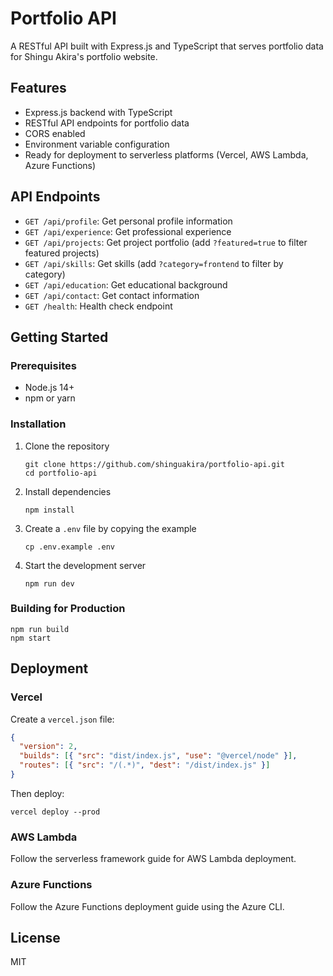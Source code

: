 # Portfolio API

A RESTful API built with Express.js and TypeScript that serves portfolio data for Shingu Akira's portfolio website.

## Features

- Express.js backend with TypeScript
- RESTful API endpoints for portfolio data
- CORS enabled
- Environment variable configuration
- Ready for deployment to serverless platforms (Vercel, AWS Lambda, Azure Functions)

## API Endpoints

- `GET /api/profile`: Get personal profile information
- `GET /api/experience`: Get professional experience
- `GET /api/projects`: Get project portfolio (add `?featured=true` to filter featured projects)
- `GET /api/skills`: Get skills (add `?category=frontend` to filter by category)
- `GET /api/education`: Get educational background
- `GET /api/contact`: Get contact information
- `GET /health`: Health check endpoint

## Getting Started

### Prerequisites

- Node.js 14+ 
- npm or yarn

### Installation

1. Clone the repository
   ```
   git clone https://github.com/shinguakira/portfolio-api.git
   cd portfolio-api
   ```

2. Install dependencies
   ```
   npm install
   ```

3. Create a `.env` file by copying the example
   ```
   cp .env.example .env
   ```

4. Start the development server
   ```
   npm run dev
   ```

### Building for Production

```
npm run build
npm start
```

## Deployment

### Vercel

Create a `vercel.json` file:

```json
{
  "version": 2,
  "builds": [{ "src": "dist/index.js", "use": "@vercel/node" }],
  "routes": [{ "src": "/(.*)", "dest": "/dist/index.js" }]
}
```

Then deploy:

```
vercel deploy --prod
```

### AWS Lambda

Follow the serverless framework guide for AWS Lambda deployment.

### Azure Functions

Follow the Azure Functions deployment guide using the Azure CLI.

## License

MIT
